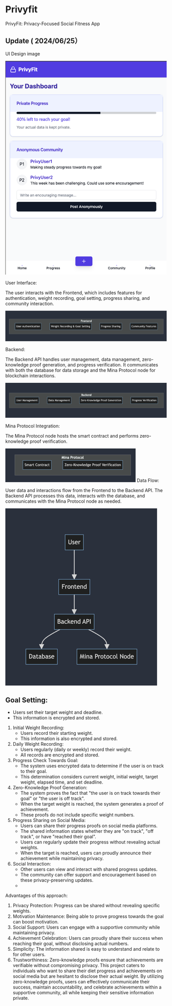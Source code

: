 # Privyfit

PrivyFit: Privacy-Focused Social Fitness App




## Update ( 2024/06/25）

UI Design image

![sp_image](https://github.com/harucoinlove/Privyfit/blob/main/assets/sp_sitetop.png)

User Interface:

The user interacts with the Frontend, which includes features for authentication, weight recording, goal setting, progress sharing, and community interaction.

![userinterface](https://github.com/harucoinlove/Privyfit/blob/main/assets/frontend.png)

Backend:

The Backend API handles user management, data management, zero-knowledge proof generation, and progress verification.
It communicates with both the database for data storage and the Mina Protocol node for blockchain interactions.

![backend](https://github.com/harucoinlove/Privyfit/blob/main/assets/backend.png)

Mina Protocol Integration:

The Mina Protocol node hosts the smart contract and performs zero-knowledge proof verification.

![minaprotocol](https://github.com/harucoinlove/Privyfit/blob/main/assets/mina.png)
Data Flow:

User data and interactions flow from the Frontend to the Backend API.
The Backend API processes this data, interacts with the database, and communicates with the Mina Protocol node as needed.

![dataflowimage](https://github.com/harucoinlove/Privyfit/blob/main/assets/dataflow.png)




## Goal Setting:
* Users set their target weight and deadline.
* This information is encrypted and stored.
1. Initial Weight Recording:
   * Users record their starting weight.
   * This information is also encrypted and stored.
2. Daily Weight Recording:
   * Users regularly (daily or weekly) record their weight.
   * All records are encrypted and stored.
3. Progress Check Towards Goal:
   * The system uses encrypted data to determine if the user is on track to their goal.
   * This determination considers current weight, initial weight, target weight, elapsed time, and set deadline.
4. Zero-Knowledge Proof Generation:
   * The system proves the fact that "the user is on track towards their goal" or "the user is off track".
   * When the target weight is reached, the system generates a proof of achievement.
   * These proofs do not include specific weight numbers.
5. Progress Sharing on Social Media:
   * Users can share their progress proofs on social media platforms.
   * The shared information states whether they are "on track", "off track", or have "reached their goal".
   * Users can regularly update their progress without revealing actual weights.
   * When the target is reached, users can proudly announce their achievement while maintaining privacy.
6. Social Interaction:
   * Other users can view and interact with shared progress updates.
   * The community can offer support and encouragement based on these privacy-preserving updates.
   * 
Advantages of this approach:
1. Privacy Protection: Progress can be shared without revealing specific weights.
2. Motivation Maintenance: Being able to prove progress towards the goal can boost motivation.
3. Social Support: Users can engage with a supportive community while maintaining privacy.
4. Achievement Celebration: Users can proudly share their success when reaching their goal, without disclosing actual numbers.
5. Simplicity: The information shared is easy to understand and relate to for other users.
6. Trustworthiness: Zero-knowledge proofs ensure that achievements are verifiable without compromising privacy.
This project caters to individuals who want to share their diet progress and achievements on social media but are hesitant to disclose their actual weight. By utilizing zero-knowledge proofs, users can effectively communicate their success, maintain accountability, and celebrate achievements within a supportive community, all while keeping their sensitive information private.


